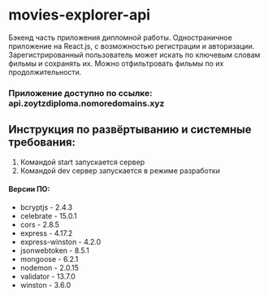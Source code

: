 # movies-explorer-api
Бэкенд часть приложения дипломной работы. Одностраничное приложение на React.js, с возможностью регистрации и авторизации. Зарегистрированный пользователь может искать по ключевым словам фильмы и сохранять их. Можно отфильтровать фильмы по их продолжительности. 

### Приложение доступно по ссылке: api.zoytzdiploma.nomoredomains.xyz

## Инструкция по развёртыванию и системные требования:
 1. Командой start запускается сервер
 2. Командой dev сервер запускается в режиме разработки

#### Версии ПО:
* bcryptjs - 2.4.3
* celebrate - 15.0.1
* cors - 2.8.5
* express - 4.17.2
* express-winston - 4.2.0
* jsonwebtoken - 8.5.1
* mongoose - 6.2.1
* nodemon - 2.0.15
* validator - 13.7.0
* winston - 3.6.0

